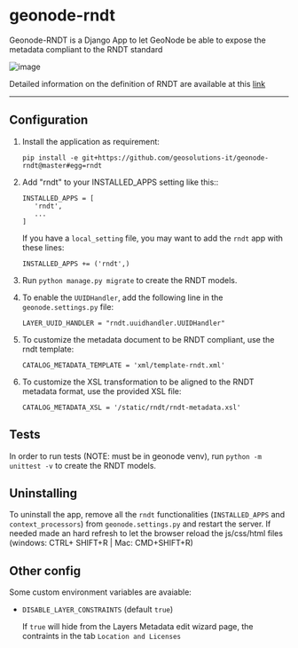 # geonode-rndt

Geonode-RNDT is a Django App to let GeoNode be able to expose the metadata compliant to the RNDT standard

![image](https://user-images.githubusercontent.com/717359/107668977-91f8ee00-6c91-11eb-8006-80e988dddeef.png)

Detailed information on the definition of RNDT are available at this [link](https://geodati.gov.it/geoportale/)

-----

## Configuration

1. Install the application as requirement:

       pip install -e git+https://github.com/geosolutions-it/geonode-rndt@master#egg=rndt

1. Add "rndt" to your INSTALLED_APPS setting like this::

       INSTALLED_APPS = [
          'rndt',
          ...
       ]
   
   If you have a `local_setting` file, you may want to add the `rndt` app with these lines:
   
       INSTALLED_APPS += ('rndt',)


1. Run ``python manage.py migrate`` to create the RNDT models.

1. To enable the `UUIDHandler`, add the following line in the `geonode.settings.py` file:

       LAYER_UUID_HANDLER = "rndt.uuidhandler.UUIDHandler"

1. To customize the metadata document to be RNDT compliant, use the rndt template:  

       CATALOG_METADATA_TEMPLATE = 'xml/template-rndt.xml'

1. To customize the XSL transformation to be aligned to the RNDT metadata format, use the provided XSL file:

       CATALOG_METADATA_XSL = '/static/rndt/rndt-metadata.xsl'


## Tests

In order to run tests (NOTE: must be in geonode venv), run ``python -m unittest -v`` to create the RNDT models.

## Uninstalling

To uninstall the app, remove all the `rndt` functionalities (`INSTALLED_APPS` and `context_processors`) from  `geonode.settings.py` and restart the server. 
If needed made an hard refresh to let the browser reload the js/css/html files (windows: CTRL+ SHIFT+R | Mac: CMD+SHIFT+R)


## Other config

Some custom environment variables are avaiable:

- `DISABLE_LAYER_CONSTRAINTS` (default `true`)  

  If `true` will hide from the Layers Metadata edit wizard page, the contraints in the tab `Location and Licenses`
